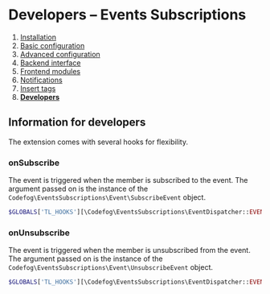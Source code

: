 # Developers – Events Subscriptions

1. [Installation](01-installation.md)
2. [Basic configuration](02-basics.md)
3. [Advanced configuration](03-advanced.md)
4. [Backend interface](04-backend.md)
5. [Frontend modules](05-frontend-modules.md)
6. [Notifications](06-notifications.md)
7. [Insert tags](07-insert-tags.md)
8. [**Developers**](08-developers.md)


## Information for developers

The extension comes with several hooks for flexibility.

### onSubscribe

The event is triggered when the member is subscribed to the event. The argument passed on is the instance
of the `Codefog\EventsSubscriptions\Event\SubscribeEvent` object.

```php
$GLOBALS['TL_HOOKS'][\Codefog\EventsSubscriptions\EventDispatcher::EVENT_ON_SUBSCRIBE][]   = ['MyClass', 'onSubscribe'];
```

### onUnsubscribe

The event is triggered when the member is unsubscribed from the event. The argument passed on is the instance
of the `Codefog\EventsSubscriptions\Event\UnsubscribeEvent` object.

```php
$GLOBALS['TL_HOOKS'][\Codefog\EventsSubscriptions\EventDispatcher::EVENT_ON_UNSUBSCRIBE][]   = ['MyClass', 'onUnsubscribe'];
```
